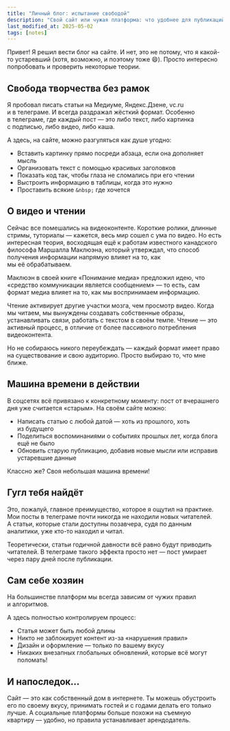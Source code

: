 ```yaml
---
title: "Личный блог: испытание свободой"
description: "Свой сайт или чужая платформа: что удобнее для публикаций?"
last_modified_at: 2025-05-02
tags: [notes]
---
```


Привет! Я&nbsp;решил вести блог на&nbsp;сайте. И&nbsp;нет, это не&nbsp;потому, что я&nbsp;какой-то устаревший (хотя, возможно, и&nbsp;поэтому тоже 😄). Просто интересно попробовать и&nbsp;проверить некоторые теории.

## Свобода творчества без рамок

Я&nbsp;пробовал писать статьи на&nbsp;Медиуме, Яндекс.Дзене, vc.ru и&nbsp;в&nbsp;телеграме. И&nbsp;всегда раздражал жёсткий формат. Особенно в&nbsp;телеграме, где каждый пост&nbsp;&mdash; это либо текст, либо картинка с&nbsp;подписью, либо видео, либо каша.

А&nbsp;здесь, на&nbsp;сайте, можно разгуляться как душе угодно:
- Вставить картинку прямо посреди абзаца, если она дополняет мысль
- Организовать текст с&nbsp;помощью красивых заголовков
- Показать код так, чтобы глаза не&nbsp;сломались при его чтении
- Выстроить информацию в&nbsp;таблицы, когда это нужно
- Проставить всякие `&nbsp;` где хочется

## О&nbsp;видео и&nbsp;чтении

Сейчас все помешались на&nbsp;видеоконтенте. Короткие ролики, длинные стримы, туториалы&nbsp;&mdash; кажется, весь мир сошел с&nbsp;ума по&nbsp;видео. Но&nbsp;есть интересная теория, восходящая ещё к&nbsp;работам известного канадского философа Маршалла Маклюэна, который утверждал, что способ получения информации напрямую влияет на&nbsp;то, как мы&nbsp;её&nbsp;обрабатываем.

Маклюэн в&nbsp;своей книге &laquo;Понимание медиа&raquo; предложил идею, что &laquo;средство коммуникации является сообщением&raquo;&nbsp;&mdash; то&nbsp;есть, сам формат медиа влияет на&nbsp;то, как мы&nbsp;воспринимаем информацию.

Чтение активирует другие участки мозга, чем просмотр видео. Когда мы&nbsp;читаем, мы&nbsp;вынуждены создавать собственные образы, устанавливать связи, работать с&nbsp;текстом в&nbsp;своём темпе. Чтение&nbsp;&mdash; это активный процесс, в&nbsp;отличие от&nbsp;более пассивного потребления видеоконтента.

Но&nbsp;не&nbsp;собираюсь никого переубеждать&nbsp;&mdash; каждый формат имеет право на&nbsp;существование и&nbsp;свою аудиторию. Просто выбираю&nbsp;то, что мне ближе.

## Машина времени в&nbsp;действии

В&nbsp;соцсетях всё привязано к&nbsp;конкретному моменту: пост от&nbsp;вчерашнего дня уже считается &laquo;старым&raquo;. На&nbsp;своём сайте можно:
- Написать статью с&nbsp;любой датой&nbsp;&mdash; хоть из&nbsp;прошлого, хоть из&nbsp;будущего
- Поделиться воспоминаниями о&nbsp;событиях прошлых лет, когда блога ещё не&nbsp;было
- Обновить старую публикацию, добавив новые мысли или исправив устаревшие данные

Классно&nbsp;же? Своя небольшая машина времени!

## Гугл тебя найдёт

Это, пожалуй, главное преимущество, которое я&nbsp;ощутил на&nbsp;практике. Мои посты в&nbsp;телеграме почти никогда не&nbsp;находили новых читателей. А&nbsp;статьи, которые стали доступны позавчера, судя по&nbsp;данным аналитики, уже кто-то находил и&nbsp;читал.

Теоретически, статьи годичной давности всё равно будут приводить читателей. В&nbsp;телеграме такого эффекта просто нет&nbsp;&mdash; пост умирает через пару дней после публикации.

## Сам себе хозяин

На&nbsp;большинстве платформ мы&nbsp;всегда зависим от&nbsp;чужих правил и&nbsp;алгоритмов. 

А&nbsp;здесь полностью контролируем процесс:
- Статья может быть любой длины
- Никто не&nbsp;заблокирует контент из-за &laquo;нарушения правил&raquo;
- Дизайн и&nbsp;оформление&nbsp;&mdash; только по&nbsp;вашему вкусу
- Никаких внезапных глобальных обновлений, которые всё могут поломать!

## И&nbsp;напоследок...

Сайт&nbsp;&mdash; это как собственный дом в&nbsp;интернете. Ты&nbsp;можешь обустроить его по&nbsp;своему вкусу, принимать гостей и&nbsp;с&nbsp;годами делать его только лучше. А&nbsp;социальные платформы больше похожи на&nbsp;съемную квартиру&nbsp;&mdash; удобно, но&nbsp;правила устанавливает арендодатель.
